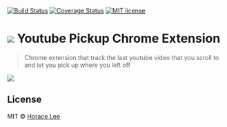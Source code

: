 [![Build Status](https://img.shields.io/travis/horacehylee/chrome-ext-youtube-pickup.svg?branch=master)](https://travis-ci.org/horacehylee/chrome-ext-youtube-pickup)
[![Coverage Status](https://img.shields.io/coveralls/github/horacehylee/chrome-ext-youtube-pickup.svg)](https://coveralls.io/github/horacehylee/chrome-ext-youtube-pickup?branch=master)
[![MIT license](http://img.shields.io/badge/license-MIT-brightgreen.svg)](http://opensource.org/licenses/MIT)

# ![][logo] Youtube Pickup Chrome Extension

> Chrome extension that track the last youtube video that you scroll to and let you pick up where you left off

![][screencast]

## License

MIT © [Horace Lee](https://github.com/horacehylee)

[logo]: resources/images/logo32.png
[screencast]: assets/screencast.gif